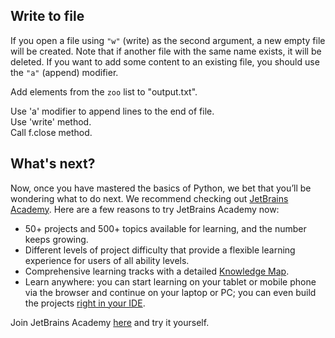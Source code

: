 ## Write to file

If you open a file using `"w"` (write) as the second argument, a new empty file will be created. Note that if another file with the same name exists, it will be deleted. If you want to add some content to an existing file, you should use the `"a"` (append) modifier.  
  
Add elements from the `zoo` list to "output.txt".  

<div class='hint'>Use 'a' modifier to append lines to the end of file.</div>
<div class='hint'>Use 'write' method.</div>
<div class='hint'>Call f.close method.</div>

## What's next?

Now, once you have mastered the basics of Python, we bet that you’ll be wondering what to do next. We recommend checking out [JetBrains Academy](https://hi.hyperskill.org?utm_source=ide&utm_content=last-task). Here are a few reasons to try JetBrains Academy now:

- 50+ projects and 500+ topics available for learning, and the number keeps growing.
- Different levels of project difficulty that provide a flexible learning experience for users of all ability levels.
- Comprehensive learning tracks with a detailed [Knowledge Map](https://hyperskill.org/knowledge-map?utm_source=ide&utm_content=last-task).
- Learn anywhere: you can start learning on your tablet or mobile phone via the browser and continue on your laptop or PC; you can even build the projects [right in your IDE](https://hyperskill.org/plugin#python).

Join JetBrains Academy [here](https://hyperskill.org/onboarding?track=python&utm_source=ide&utm_content=last-task) and try it yourself.
